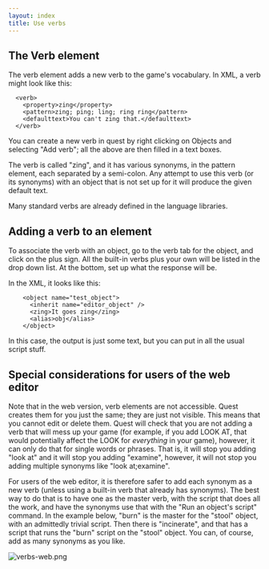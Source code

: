```yaml
---
layout: index
title: Use verbs
---
```


The Verb element
----------------

The verb element adds a new verb to the game's vocabulary. In XML, a verb might look like this:

      <verb>
        <property>zing</property>
        <pattern>zing; ping; ling; ring ring</pattern>
        <defaulttext>You can't zing that.</defaulttext>
      </verb>

You can create a new verb in quest by right clicking on Objects and selecting "Add verb"; all the above are then filled in a text boxes.

The verb is called "zing", and it has various synonyms, in the pattern element, each separated by a semi-colon. Any attempt to use this verb (or its synonyms) with an object that is not set up for it will produce the given default text.

Many standard verbs are already defined in the language libraries.


Adding a verb to an element
---------------------------

To associate the verb with an object, go to the verb tab for the object, and click on the plus sign. All the built-in verbs plus your own will be listed in the drop down list. At the bottom, set up what the response will be.

In the XML, it looks like this:

        <object name="test_object">
          <inherit name="editor_object" />
          <zing>It goes zing</zing>
          <alias>obj</alias>
        </object>

In this case, the output is just some text, but you can put in all the usual script stuff.

Special considerations for users of the web editor
--------------------------------------------------

Note that in the web version, verb elements are not accessible. Quest creates them for you just the same; they are just not visible. This means that you cannot edit or delete them. Quest will check that you are not adding a verb that will mess up your game (for example, if you add LOOK AT, that would potentially affect the LOOK for _everything_ in your game), however, it can only do that for single words or phrases. That is, it will stop you adding "look at" and it will stop you adding "examine", however, it will not stop you adding multiple synonyms like "look at;examine".

For users of the web editor, it is therefore safer to add each synonym as a new verb (unless using a built-in verb that already has synonyms). The best way to do that is to have one as the master verb, with the script that does all the work, and have the synonyms use that with the "Run an object's script" command. In the example below, "burn" is the master for the "stool" object, with an admittedly trivial script. Then there is "incinerate", and that has a script that runs the "burn" script on the "stool" object. You can, of course, add as many synonyms as you like.

![](images/verbs-web.png "verbs-web.png")